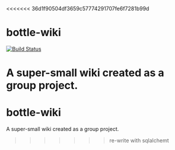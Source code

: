 <<<<<<< 36d1f90504df3659c57774291707fe6f7281b99d
# bottle-wiki
[![Build Status](https://travis-ci.org/pysprings/bottle-wiki.svg?branch=master)](https://travis-ci.org/pysprings/bottle-wiki)

A super-small wiki created as a group project.
=======
# bottle-wiki
A super-small wiki created as a group project.
>>>>>>> re-write with sqlalchemt
